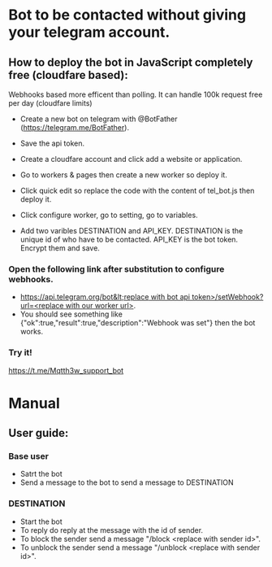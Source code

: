 # Bot to be contacted without giving your telegram account.

## How to deploy the bot in JavaScript completely free (cloudfare based):
Webhooks based more efficent than polling. It can handle 100k request free per day (cloudfare limits)

- Create a new bot on telegram with @BotFather (https://telegram.me/BotFather).
- Save the api token.

- Create a cloudfare account and click add a website or application.
- Go to workers & pages then create a new worker so deploy it.
- Click quick edit so replace the code with the content of tel_bot.js then deploy it.
- Click configure worker, go to setting, go to variables.
- Add two varibles DESTINATION and API_KEY. DESTINATION is the unique id of who have to be contacted. API_KEY is the bot token. Encrypt them and save.

### Open the following link after substitution to configure webhooks.
- [https://api.telegram.org/bot&lt;replace with bot api token&gt;/setWebhook?url=&lt;replace with our worker url&gt;](URL).
- You should see something like {"ok":true,"result":true,"description":"Webhook was set"} then the bot works.

### Try it!
https://t.me/Mqtth3w_support_bot

# Manual

## User guide:
### Base user
- Satrt the bot
- Send a message to the bot to send a message to DESTINATION
### DESTINATION
- Start the bot
- To reply do reply at the message with the id of sender. 
- To block the sender send a message "/block &lt;replace with sender id&gt;".
- To unblock the sender send a message "/unblock &lt;replace with sender id&gt;".
